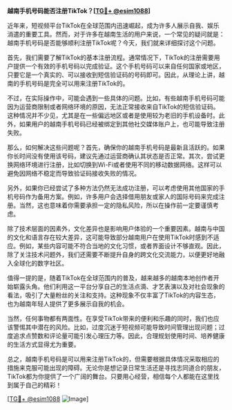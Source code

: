 **越南手机号码能否注册TikTok？[[TG💪+ @esim1088](https://t.me/s/esim1088)]**

近年来，短视频平台TikTok在全球范围内迅速崛起，成为许多人展示自我、娱乐消遣的重要工具。然而，对于许多在越南生活的用户来说，一个常见的疑问就是：越南手机号码是否能够顺利注册TikTok呢？今天，我们就来详细探讨这个问题。

首先，我们需要了解TikTok的基本注册流程。通常情况下，TikTok的注册需要用户提供一个有效的手机号码以完成验证。这个手机号码可以来自任何国家或地区，只要它是一个真实的、可以接收到短信验证码的号码即可。因此，从理论上讲，越南的手机号码是完全可以用来注册TikTok的。

不过，在实际操作中，可能会遇到一些具体的问题。比如，有些越南手机号码可能因为运营商限制或者网络环境的原因，无法正常接收来自TikTok的短信验证码。这种情况并不少见，尤其是在一些偏远地区或者是使用较为老旧的手机设备时。此外，如果用户的越南手机号码已经被绑定到其他社交媒体账户上，也可能导致注册失败。

那么，如何解决这些问题呢？首先，确保你的越南手机号码是最新且活跃的。如果你长时间没有使用该号码，建议先通过运营商确认其状态是否正常。其次，尝试更换网络环境进行注册，比如切换到Wi-Fi或者使用不同的移动数据网络。这样可以避免因网络不稳定而导致验证码接收失败的情况。

另外，如果你已经尝试了多种方法仍然无法成功注册，可以考虑使用其他国家的手机号码作为备用方案。例如，许多用户会选择借用朋友或家人的国际号码来完成注册。当然，这也意味着你需要承担一定的隐私风险，所以在操作前一定要谨慎考虑。

除了技术层面的因素外，文化差异也是影响用户体验的一个重要因素。越南与中国的文化和语言存在较大差异，这可能导致部分越南用户在使用TikTok时感到不适应。例如，某些内容可能不符合当地的文化习惯，或者界面设计不够直观。因此，除了关注技术问题外，我们还需要不断提升自身的跨文化交流能力，以便更好地融入全球化的数字社区。

值得一提的是，随着TikTok在全球范围内的普及，越来越多的越南本地创作者开始崭露头角。他们利用这一平台分享自己的生活点滴、才艺表演以及对社会现象的看法，吸引了大量粉丝的关注和支持。这种现象不仅丰富了TikTok的内容生态，也为越南年轻人提供了更多展示自我的机会。

当然，任何事物都有两面性。在享受TikTok带来的便利和乐趣的同时，我们也应该警惕其中潜在的风险。比如，过度沉迷于短视频可能导致时间管理出现问题；过度追求点赞数和评论量可能引发心理压力等。因此，合理规划使用时间、培养健康的生活方式显得尤为重要。

总之，越南手机号码是可以用来注册TikTok的，但需要根据具体情况采取相应的措施来克服可能出现的障碍。无论你是想记录日常生活还是寻找志同道合的朋友，TikTok都为你提供了一个广阔的舞台。只要用心经营，相信每个人都能在这里找到属于自己的精彩！

[[TG💪+ @esim1088](https://t.me/s/esim1088) ![Image](https://i.postimg.cc/4NQfJmqS/Snipaste-2025-05-13-00-14-12.png)]